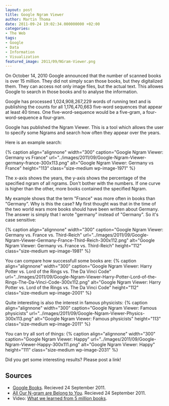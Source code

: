 ```yaml
---
layout: post
title: Google Ngram Viewer
author: Martin Thoma
date: 2011-09-24 19:02:34.000000000 +02:00
categories:
- The Web
tags:
- Google
- Data
- Information
- Visualization
featured_image: 2011/09/NGram-Viewer.png
---
```

On October 14, 2010 Google announced that the number of scanned books is over 15 million. They did not simply scan those books, but they digitalized them. They can access not only image files, but the actual text. This allowes Google to search in those books and to analyse the information.

Google has processed 1,024,908,267,229 words of running text and is publishing the counts for all 1,176,470,663 five-word sequences that appear at least 40 times. One five-word-sequence would be a five-gram, a four-word-sequence a four-gram.

Google has published the Ngram Viewer. This is a tool which allows the user to specify some Ngrams and search how often they appear over the years.

Here is an example search:

{% caption align="alignnone" width="300" caption="Google Ngram Viewer: Germany vs France" url="../images/2011/09/Google-Ngram-Viewer-germany-france-300x113.png" alt="Google Ngram Viewer: Germany vs France"  height="113" class="size-medium wp-image-1971"  %}

The x-axis shows the years, the y-axis shows the percentage of the specified ngram of all ngrams.
Don't bother with the numbers. If one curve is higher than the other, more books contained the specified Ngram.

My example shows that the term "France" was more often in books than "Germany". Why is this the case? My first thought was that in the time of the two world wars more books should have been written about Germany. The answer is simply that I wrote "germany" instead of "Germany". So it's case sensitive:

{% caption align="alignnone" width="300" caption="Google Ngram Viewer: Germany vs. France vs. Third-Reich" url="../images/2011/09/Google-Ngram-Viewer-Germany-France-Third-Reich-300x112.png" alt="Google Ngram Viewer: Germany vs. France vs. Third-Reich"  height="112" class="size-medium wp-image-1981"  %}

You can compare how successfull some books are:
{% caption align="alignnone" width="300" caption="Google Ngram Viewer: Harry Potter vs. Lord of the Rings vs. The Da Vinci Code" url="../images/2011/09/Google-Ngram-Viewer-Harry-Potter-Lord-of-the-Rings-The-Da-Vinci-Code-300x112.png" alt="Google Ngram Viewer: Harry Potter vs. Lord of the Rings vs. The Da Vinci Code"  height="112" class="size-medium wp-image-2001" %}

Quite interesting is also the interest in famous physicists:
{% caption align="alignnone" width="300" caption="Google Ngram Viewer: Famous physicists" url="../images/2011/09/Google-Ngram-Viewer-Physics-300x113.png" alt="Google Ngram Viewer: Famous physicists"  height="113" class="size-medium wp-image-2011" %}

You can try all sort of things:
{% caption align="alignnone" width="300" caption="Google Ngram Viewer: Happy" url="../images/2011/09/Google-Ngram-Viewer-Happy-300x111.png" alt="Google Ngram Viewer: Happy"  height="111" class="size-medium wp-image-2031" %}

Did you get some interesting results? Please post a link!

<h2>Sources</h2>
<ul>
	<li><a title="Google Books" href="http://en.wikipedia.org/wiki/Google_Books">Google Books</a>. Recieved 24 September 2011.</li>
	<li><a href="http://googleresearch.blogspot.com/2006/08/all-our-n-gram-are-belong-to-you.html">All Our N-gram are Belong to You</a>. Recieved 24 September 2011.</li>
	<li>Video: <a href="http://www.ted.com/talks/what_we_learned_from_5_million_books.html">What we learned from 5 million books</a>.</li>
</ul>

